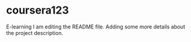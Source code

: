 # coursera123
E-learning
I am editing the README file. Adding some more details about the project description.
